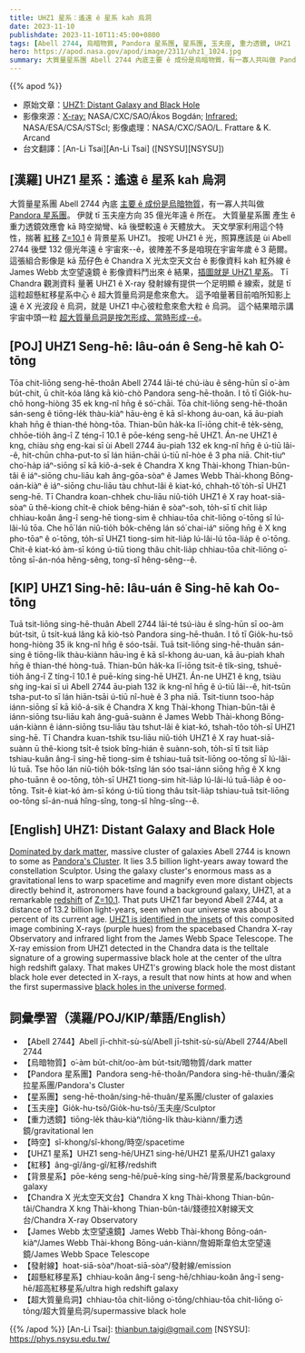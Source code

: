 ```yaml
---
title: UHZ1 星系：遙遠 ê 星系 kah 烏洞
date: 2023-11-10
publishdate: 2023-11-10T11:45:00+0800
tags: [Abell 2744, 烏暗物質, Pandora 星系團, 星系團, 玉夫座, 重力透鏡, UHZ1 星系, 紅移, 背景星系, Chandra X 光太空天文台, James Webb 太空望遠鏡, 發射線, 超懸紅移星系, 超大質量烏洞, 時空]
hero: https://apod.nasa.gov/apod/image/2311/uhz1_1024.jpg
summary: 大質量星系團 Abell 2744 內底主要 ê 成份是烏暗物質，有一寡人共叫做 Pandora 星系團。
---
```


{{% apod %}}

- 原始文章：[UHZ1: Distant Galaxy and Black Hole](https://apod.nasa.gov/apod/ap231110.html)
- 影像來源：[X-ray:](https://chandra.harvard.edu/) NASA/CXC/SAO/Ákos Bogdán; [Infrared:](https://webbtelescope.org/home) NASA/ESA/CSA/STScI; 影像處理：NASA/CXC/SAO/L. Frattare & K. Arcand
- 台文翻譯：[An-Li Tsai][An-Li Tsai] ([NSYSU][NSYSU])

## [漢羅] UHZ1 星系：遙遠 ê 星系 kah 烏洞
大質量星系團 Abell 2744 內底 [主要 ê 成份是烏暗物質][Dominated by dark matter]，有一寡人共叫做 [Pandora 星系團][Pandora's Cluster]。
伊就 tī 玉夫座方向 35 億光年遠 ê 所在。
大質量星系團 產生 ê 重力透鏡效應會 kā 時空拗彎、kā 後壁較遠 ê 天體放大。
天文學家利用這个特性，揣著 [紅移][redshift] [Z=10.1][Z=10.1] ê 背景星系 UHZ1。
按呢 UHZ1 ê 光，照算應該是 ùi Abell 2744 後壁 132 億光年遠 ê 宇宙來--ê，彼陣差不多是咱現在宇宙年歲 ê 3 葩爾。
這張組合影像是 kā 茄仔色 ê Chandra X 光太空天文台 ê 影像資料 kah 紅外線 ê James Webb 太空望遠鏡 ê 影像資料鬥出來 ê 結果，[插圖就是 UHZ1 星系][UHZ1 is identified in the insets]。
Tī Chandra 觀測資料 量著 UHZ1 ê X-ray 發射線有提供一个足明顯 ê 線索，就是 tī 這粒超懸紅移星系中心 ê 超大質量烏洞是愈來愈大。
這予咱量著目前咱所知影上遠 ê X 光波段 ê 烏洞，就是 UHZ1 中心彼粒愈來愈大粒 ê 烏洞。
這个結果暗示講宇宙中頭一粒 [超大質量烏洞是按怎形成、當時形成--ê][black holes in the universe formed]。

## [POJ] UHZ1 Seng-hē: Iâu-oán ê Seng-hē kah O͘-tōng
Tōa chit-liōng seng-hē-thoân Abell 2744 lāi-té chú-iàu ê sêng-hūn sī o͘-àm bu̍t-chit, ū chi̍t-kóa lâng kā kiò-chò Pandora seng-hē-thoân.
I tō tī Gio̍k-hu-chō hong-hiòng 35 ek kng-nî hn̄g ê só͘-chāi.
Tōa chit-liōng seng-hē-thoân sán-seng ê tiōng-le̍k thàu-kiàⁿ hāu-èng ē kā sî-khong áu-oan, kā āu-piah khah hn̄g ê thian-thé hòng-tōa.
Thian-bûn ha̍k-ka lī-iōng chit-ê te̍k-sèng, chhōe-tio̍h âng-î Z téng-î 10.1 ê pōe-kéng seng-hē UHZ1.
Án-ne UHZ1 ê kng, chiàu sǹg eng-kai sī ùi Abell 2744 āu-piah 132 ek kng-nî hn̄g ê ú-tiū lâi--ê, hit-chūn chha-put-to sī lán hiān-chāi ú-tiū nî-hòe ê 3 pha niā.
Chit-tiuⁿ cho͘-ha̍p iáⁿ-siōng sī kā kiô-á-sek ê Chandra X kng Thài-khong Thian-bûn-tâi ê iáⁿ-siōng chu-liāu kah âng-gōa-sòaⁿ ê James Webb Thài-khong Bōng-oán-kiàⁿ ê iáⁿ-siōng chu-liāu tàu chhut-lâi ê kiat-kó, chhah-tô͘ to̍h-sī UHZ1 seng-hē.
Tī Chandra koan-chhek chu-liāu niû-tio̍h UHZ1 ê X ray hoat-siā-sòaⁿ ū thê-kiong chi̍t-ê chiok bêng-hián ê sòaⁿ-soh, to̍h-sī tī chit lia̍p chhiau-koân âng-î seng-hē tiong-sim ê chhiau-tōa chit-liōng o͘-tōng sī lú-lâi-lú tōa.
Che hō͘ lán niû-tio̍h bo̍k-chêng lán só͘ chai-iáⁿ siōng hn̄g ê X kng pho-tōaⁿ ê o͘-tōng, to̍h-sī UHZ1 tiong-sim hit-lia̍p lú-lâi-lú tōa-lia̍p ê o͘-tōng.
Chit-ê kiat-kó àm-sī kóng ú-tiū tiong thâu chi̍t-lia̍p chhiau-tōa chit-liōng o͘-tōng sī-án-nóa hêng-sêng, tong-sî hêng-sêng--ê.

## [KIP] UHZ1 Sing-hē: Iâu-uán ê Sing-hē kah Oo-tōng
Tuā tsit-liōng sing-hē-thuân Abell 2744 lāi-té tsú-iàu ê sîng-hūn sī oo-àm bu̍t-tsit, ū tsi̍t-kuá lâng kā kiò-tsò Pandora sing-hē-thuân.
I tō tī Gio̍k-hu-tsō hong-hiòng 35 ik kng-nî hn̄g ê sóo-tsāi.
Tuā tsit-liōng sing-hē-thuân sán-sing ê tiōng-li̍k thàu-kiànn hāu-ìng ē kā sî-khong áu-uan, kā āu-piah khah hn̄g ê thian-thé hòng-tuā.
Thian-bûn ha̍k-ka lī-iōng tsit-ê ti̍k-sìng, tshuē-tio̍h âng-î Z tíng-î 10.1 ê puē-kíng sing-hē UHZ1.
Án-ne UHZ1 ê kng, tsiàu sǹg ing-kai sī uì Abell 2744 āu-piah 132 ik kng-nî hn̄g ê ú-tiū lâi--ê, hit-tsūn tsha-put-to sī lán hiān-tsāi ú-tiū nî-huè ê 3 pha niā.
Tsit-tiunn tsoo-ha̍p iánn-siōng sī kā kiô-á-sik ê Chandra X kng Thài-khong Thian-bûn-tâi ê iánn-siōng tsu-liāu kah âng-guā-suànn ê James Webb Thài-khong Bōng-uán-kiànn ê iánn-siōng tsu-liāu tàu tshut-lâi ê kiat-kó, tshah-tôo to̍h-sī UHZ1 sing-hē.
Tī Chandra kuan-tshik tsu-liāu niû-tio̍h UHZ1 ê X ray huat-siā-suànn ū thê-kiong tsi̍t-ê tsiok bîng-hián ê suànn-soh, to̍h-sī tī tsit lia̍p tshiau-kuân âng-î sing-hē tiong-sim ê tshiau-tuā tsit-liōng oo-tōng sī lú-lâi-lú tuā.
Tse hōo lán niû-tio̍h bo̍k-tsîng lán sóo tsai-iánn siōng hn̄g ê X kng pho-tuānn ê oo-tōng, to̍h-sī UHZ1 tiong-sim hit-lia̍p lú-lâi-lú tuā-lia̍p ê oo-tōng.
Tsit-ê kiat-kó àm-sī kóng ú-tiū tiong thâu tsi̍t-lia̍p tshiau-tuā tsit-liōng oo-tōng sī-án-nuá hîng-sîng, tong-sî hîng-sîng--ê.

## [English] UHZ1: Distant Galaxy and Black Hole
[Dominated by dark matter][Dominated by dark matter], massive cluster of galaxies Abell 2744 is known to some as [Pandora's Cluster][Pandora's Cluster].
It lies 3.5 billion light-years away toward the constellation Sculptor.
Using the galaxy cluster's enormous mass as a gravitational lens to warp spacetime and magnify even more distant objects directly behind it, astronomers have found a background galaxy, UHZ1, at a remarkable [redshift][redshift] of [Z=10.1][Z=10.1].
That puts UHZ1 far beyond Abell 2744, at a distance of 13.2 billion light-years, seen when our universe was about 3 percent of its current age.
[UHZ1 is identified in the insets][UHZ1 is identified in the insets] of this composited image combining X-rays (purple hues) from the spacebased Chandra X-ray Observatory and infrared light from the James Webb Space Telescope.
The X-ray emission from UHZ1 detected in the Chandra data is the telltale signature of a growing supermassive black hole at the center of the ultra high redshift galaxy.
That makes UHZ1's growing black hole the most distant black hole ever detected in X-rays, a result that now hints at how and when the first supermassive [black holes in the universe formed][black holes in the universe formed].

## 詞彙學習（漢羅/POJ/KIP/華語/English）
- 【Abell 2744】Abell jī-chhit-sù-sù/Abell jī-tshit-sù-sù/Abell 2744/Abell 2744
- 【烏暗物質】o͘-àm bu̍t-chit/oo-àm bu̍t-tsit/暗物質/dark matter
- 【Pandora 星系團】Pandora seng-hē-thoân/Pandora sing-hē-thuân/潘朵拉星系團/Pandora's Cluster
- 【星系團】seng-hē-thoân/sing-hē-thuân/星系團/cluster of galaxies
- 【玉夫座】Gio̍k-hu-tsō/Gio̍k-hu-tsō/玉夫座/Sculptor
- 【重力透鏡】tiōng-le̍k thàu-kiàⁿ/tiōng-li̍k thàu-kiànn/重力透鏡/gravitational len
- 【時空】sî-khong/sî-khong/時空/spacetime
- 【UHZ1 星系】UHZ1 seng-hē/UHZ1 sing-hē/UHZ1 星系/UHZ1 galaxy
- 【紅移】âng-gî/âng-gî/紅移/redshift
- 【背景星系】pōe-kéng seng-hē/puē-kíng sing-hē/背景星系/background galaxy
- 【Chandra X 光太空天文台】Chandra X kng Thài-khong Thian-bûn-tâi/Chandra X kng Thài-khong Thian-bûn-tâi/錢德拉X射線天文台/Chandra X-ray Observatory
- 【James Webb 太空望遠鏡】James Webb Thài-khong Bōng-oán-kiàⁿ/James Webb Thài-khong Bōng-uán-kiànn/詹姆斯韋伯太空望遠鏡/James Webb Space Telescope
- 【發射線】hoat-siā-sòaⁿ/hoat-siā-sòaⁿ/發射線/emission
- 【超懸紅移星系】chhiau-koân âng-î seng-hē/chhiau-koân âng-î seng-hē/超高紅移星系/ultra high redshift galaxy
- 【超大質量烏洞】chhiau-tōa chit-liōng o͘-tōng/chhiau-tōa chit-liōng o͘-tōng/超大質量烏洞/supermassive black hole

{{% /apod %}}
[An-Li Tsai]: thianbun.taigi@gmail.com
[NSYSU]: https://phys.nsysu.edu.tw/

[copyright]: https://apod.nasa.gov/apod/fap/lib/about_apod.html#srapply
[License]: https://creativecommons.org/licenses/by/2.0/

[Dominated by dark matter]:https://apod.nasa.gov/apod/ap230609.html
[Pandora's Cluster]:https://webbtelescope.org/contents/news-releases/2023/news-2023-107
[redshift]:https://apod.nasa.gov/apod/ap130408.html
[Z=10.1]:https://arxiv.org/abs/2308.02750
[UHZ1 is identified in the insets]:https://chandra.si.edu/photo/2023/uhz1/
[black holes in the universe formed]:https://arxiv.org/abs/2305.15458

